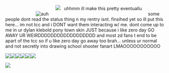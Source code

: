 
‎ ‎ ‎ ‎ ‎ ‎ ‎ ‎ ‎  ‎ ‎ ‎ ‎ ‎ ‎ ‎ ‎ ‎ ‎ ‎ ‎  ‎ ‎ ‎ ‎ ‎ ‎ ‎ ‎ ‎ ‎ ‎ ‎ ‎ ‎ ‎ ‎ ‎ ‎ ‎
 ![](https://komarev.com/ghpvc/?username=soiiux&color=yellow)‎  ‎ ‎
 uhhmm ill make this pretty eventuallu 
⠀⠀⠀⠀⠀⠀⠀⠀⠀  ![auh](https://64.media.tumblr.com/56b0d760d181edbdacb976c09e1fd45c/036fd03207286707-e3/s1280x1920/308576fc6e2aad112598c67aac38291f1daf0da1.pnj) 
⠀⠀⠀⠀⠀⠀⠀⠀⠀⠀⠀⠀⠀ ⠀⠀ ⠀⠀⠀⠀⠀⠀⠀
⠀⠀⠀⠀⠀⠀⠀some people dont read the status thing n my rentry isnt. finsihed yet so ill put this here... im not tcc and i DONT want them interacting w/ me. dont come up to me in ur dylan klebold pony town skin JUST because i like zero day GO AWAY UR WEIRDDDDDDDDDDDDDDDDDD and most zd fans t end to be apart of the tcc so if u like zero day go away too brah... unless ur normal and not secretly into drawing school shooter fanart LMAOOOOOOOOOOO 


![](https://files.catbox.moe/xntrdg.gif)![](https://images-wixmp-ed30a86b8c4ca887773594c2.wixmp.com/f/cd6f4a62-6aaf-486a-93dc-530b77c7bb1c/d3eamfb-e4f00821-01d8-4090-a680-a7e3ee04e932.png/v1/fill/w_99,h_56,q_80,strp/hs__sollux_captor_stamp_by_janbearpig_d3eamfb-fullview.jpg?token=eyJ0eXAiOiJKV1QiLCJhbGciOiJIUzI1NiJ9.eyJzdWIiOiJ1cm46YXBwOjdlMGQxODg5ODIyNjQzNzNhNWYwZDQxNWVhMGQyNmUwIiwiaXNzIjoidXJuOmFwcDo3ZTBkMTg4OTgyMjY0MzczYTVmMGQ0MTVlYTBkMjZlMCIsIm9iaiI6W1t7ImhlaWdodCI6Ijw9NTYiLCJwYXRoIjoiXC9mXC9jZDZmNGE2Mi02YWFmLTQ4NmEtOTNkYy01MzBiNzdjN2JiMWNcL2QzZWFtZmItZTRmMDA4MjEtMDFkOC00MDkwLWE2ODAtYTdlM2VlMDRlOTMyLnBuZyIsIndpZHRoIjoiPD05OSJ9XV0sImF1ZCI6WyJ1cm46c2VydmljZTppbWFnZS5vcGVyYXRpb25zIl19.l1_JZjm0wamFyGKUQUR3hXqNOD6XRUo2oWwer3pgDO4)![](https://images-wixmp-ed30a86b8c4ca887773594c2.wixmp.com/f/668320ee-f33b-41b2-a769-76b8b10407a7/d4ewjia-c7598301-7bf9-4a9e-a6e8-a030fe723ec1.gif?token=eyJ0eXAiOiJKV1QiLCJhbGciOiJIUzI1NiJ9.eyJzdWIiOiJ1cm46YXBwOjdlMGQxODg5ODIyNjQzNzNhNWYwZDQxNWVhMGQyNmUwIiwiaXNzIjoidXJuOmFwcDo3ZTBkMTg4OTgyMjY0MzczYTVmMGQ0MTVlYTBkMjZlMCIsIm9iaiI6W1t7InBhdGgiOiJcL2ZcLzY2ODMyMGVlLWYzM2ItNDFiMi1hNzY5LTc2YjhiMTA0MDdhN1wvZDRld2ppYS1jNzU5ODMwMS03YmY5LTRhOWUtYTZlOC1hMDMwZmU3MjNlYzEuZ2lmIn1dXSwiYXVkIjpbInVybjpzZXJ2aWNlOmZpbGUuZG93bmxvYWQiXX0.wmuodbUwRcTtrJei9Mqu9hPMCK1yVj38w-cLXwRbYGc)![](https://images-wixmp-ed30a86b8c4ca887773594c2.wixmp.com/f/f0ac49f8-fde9-4746-a5c3-6aa963e323c6/d5uqj2i-b6bed8a7-4051-4505-8d4b-8296d748f410.png?token=eyJ0eXAiOiJKV1QiLCJhbGciOiJIUzI1NiJ9.eyJzdWIiOiJ1cm46YXBwOjdlMGQxODg5ODIyNjQzNzNhNWYwZDQxNWVhMGQyNmUwIiwiaXNzIjoidXJuOmFwcDo3ZTBkMTg4OTgyMjY0MzczYTVmMGQ0MTVlYTBkMjZlMCIsIm9iaiI6W1t7InBhdGgiOiJcL2ZcL2YwYWM0OWY4LWZkZTktNDc0Ni1hNWMzLTZhYTk2M2UzMjNjNlwvZDV1cWoyaS1iNmJlZDhhNy00MDUxLTQ1MDUtOGQ0Yi04Mjk2ZDc0OGY0MTAucG5nIn1dXSwiYXVkIjpbInVybjpzZXJ2aWNlOmZpbGUuZG93bmxvYWQiXX0.ZcKdZ547fvbdYhjio-9HNNkdCESMTn2W4UMCVFvQqLA)![](https://images-wixmp-ed30a86b8c4ca887773594c2.wixmp.com/f/0a3f0750-6731-4d22-9aca-5db4024fdafb/d5mvhoz-1cc577cc-9b12-409b-99f3-370b21e42812.png/v1/fill/w_99,h_56,q_80,strp/erisol_stamp_by_batbytes_d5mvhoz-fullview.jpg?token=eyJ0eXAiOiJKV1QiLCJhbGciOiJIUzI1NiJ9.eyJzdWIiOiJ1cm46YXBwOjdlMGQxODg5ODIyNjQzNzNhNWYwZDQxNWVhMGQyNmUwIiwiaXNzIjoidXJuOmFwcDo3ZTBkMTg4OTgyMjY0MzczYTVmMGQ0MTVlYTBkMjZlMCIsIm9iaiI6W1t7ImhlaWdodCI6Ijw9NTYiLCJwYXRoIjoiXC9mXC8wYTNmMDc1MC02NzMxLTRkMjItOWFjYS01ZGI0MDI0ZmRhZmJcL2Q1bXZob3otMWNjNTc3Y2MtOWIxMi00MDliLTk5ZjMtMzcwYjIxZTQyODEyLnBuZyIsIndpZHRoIjoiPD05OSJ9XV0sImF1ZCI6WyJ1cm46c2VydmljZTppbWFnZS5vcGVyYXRpb25zIl19.nGPmxjcFJv_VRHyibtgTstVUKppNi56O3PM64jQKLJY)![](https://files.catbox.moe/sqj0fc.gif)

 ![](https://hit.yhype.me/github/profile?user_id=161968637)‎ ‎ ‎ ‎ ‎ ‎ ‎ ‎ ‎ ‎  ‎ ‎ ‎ ‎ ‎ ‎ ‎ ‎ ‎ ‎ ‎ ‎ ‎ ‎ ‎ ‎ 
